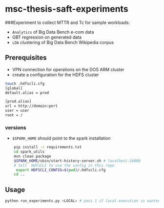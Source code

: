# msc-thesis-saft-experiments
###Experiment to collect MTTR and Tc for sample workloads: 
- `Analytics` of Big Data Bench e-com data
- GBT regression on generated data
- `LDA` clustering of Big Data Bench Wikipedia corpus

## Prerequisites
- VPN connection for operations on the DOS ARM cluster
- create a configuration for the HDFS cluster
```bash
touch .hdfscli.cfg
[global]
default.alias = prod

[prod.alias]
url = http://domain:port
user = user
root = /
```
### versions

- ``$SPARK_HOME`` should point to the spark installation
```bash
    pip install -r requirements.txt
    cd spark_utils
    mvn clean package
    $SPARK_HOME/sbin/start-history-server.sh # localhost:18080
    # tell  HdfsCLI to use the config in this repo
     export HDFSCLI_CONFIG=$(pwd)/.hdfscli.cfg
    cd ..
  ```
## Usage
````bash 
python run_experiments.py <LOCAL> # pass 1 if local execution is wanted
````

